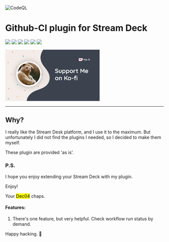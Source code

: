 ![CodeQL](https://github.com/dec04/com.dec04.github-ci.sdPlugin/workflows/CodeQL/badge.svg)

# Github-CI plugin for Stream Deck

![](https://img.shields.io/github/languages/count/dec04/com.dec04.github-ci.sdPlugin?style=for-the-badge)
![](https://img.shields.io/github/languages/top/dec04/com.dec04.github-ci.sdPlugin?style=for-the-badge)
![](https://img.shields.io/github/commit-activity/y/dec04/com.dec04.github-ci.sdPlugin?style=for-the-badge)
![](https://img.shields.io/github/last-commit/dec04/com.dec04.github-ci.sdPlugin?style=for-the-badge)
![](https://img.shields.io/github/languages/code-size/dec04/com.dec04.github-ci.sdPlugin?style=for-the-badge)
![](https://img.shields.io/github/issues/dec04/com.dec04.github-ci.sdPlugin?style=for-the-badge)

<a href="https://ko-fi.com/dmediadecoy"><img src="exampleImgs/ko-fi.png" width="300"></a>
<hr>

## Why?

I really like the Stream Desk platform, and I use it to the maximum. But unfortunately I did not find the plugins I
needed, so I decided to make them myself.

<p>These plugin are provided 'as is'.</p>

### P.S.

I hope you enjoy extending your Stream Deck with my plugin.

Enjoy!

Your <mark>Dec04</mark> chaps.

#### Features:

1. There's one feature, but very helpful. Check workflow run status by demand.

Happy hacking. :heart_decoration:

